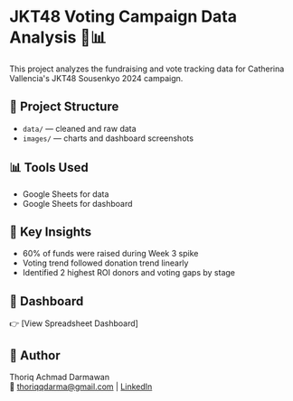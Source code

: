 # JKT48 Voting Campaign Data Analysis 🎤📊
This project analyzes the fundraising and vote tracking data for Catherina Vallencia's JKT48 Sousenkyo 2024 campaign.

## 📁 Project Structure
- `data/` — cleaned and raw data
- `images/` — charts and dashboard screenshots

## 📊 Tools Used
- Google Sheets for data
- Google Sheets for dashboard

## 🚀 Key Insights
- 60% of funds were raised during Week 3 spike
- Voting trend followed donation trend linearly
- Identified 2 highest ROI donors and voting gaps by stage

## 🔗 Dashboard
👉 [View Spreadsheet Dashboard]

## 📌 Author
Thoriq Achmad Darmawan  
📧 thoriqqdarma@gmail.com | [LinkedIn](https://linkedin.com/in/thoriqqdarma)
